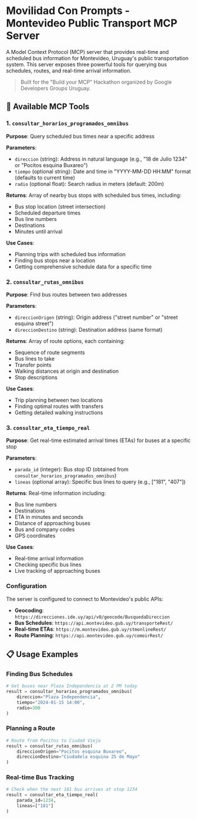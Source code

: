 # Movilidad Con Prompts - Montevideo Public Transport MCP Server

A Model Context Protocol (MCP) server that provides real-time and scheduled bus information for Montevideo, Uruguay's public transportation system. This server exposes three powerful tools for querying bus schedules, routes, and real-time arrival information.

> Built for the "Build your MCP" Hackathon organized by Google Developers Groups Uruguay.

## 🚌 Available MCP Tools

### 1. `consultar_horarios_programados_omnibus`
**Purpose**: Query scheduled bus times near a specific address

**Parameters**:
- `direccion` (string): Address in natural language (e.g., "18 de Julio 1234" or "Pocitos esquina Buxareo")
- `tiempo` (optional string): Date and time in "YYYY-MM-DD HH:MM" format (defaults to current time)
- `radio` (optional float): Search radius in meters (default: 200m)

**Returns**: Array of nearby bus stops with scheduled bus times, including:
- Bus stop location (street intersection)
- Scheduled departure times
- Bus line numbers
- Destinations
- Minutes until arrival

**Use Cases**:
- Planning trips with scheduled bus information
- Finding bus stops near a location
- Getting comprehensive schedule data for a specific time

### 2. `consultar_rutas_omnibus`
**Purpose**: Find bus routes between two addresses

**Parameters**:
- `direccionOrigen` (string): Origin address ("street number" or "street esquina street")
- `direccionDestino` (string): Destination address (same format)

**Returns**: Array of route options, each containing:
- Sequence of route segments
- Bus lines to take
- Transfer points
- Walking distances at origin and destination
- Stop descriptions

**Use Cases**:
- Trip planning between two locations
- Finding optimal routes with transfers
- Getting detailed walking instructions

### 3. `consultar_eta_tiempo_real`
**Purpose**: Get real-time estimated arrival times (ETAs) for buses at a specific stop

**Parameters**:
- `parada_id` (integer): Bus stop ID (obtained from `consultar_horarios_programados_omnibus`)
- `lineas` (optional array): Specific bus lines to query (e.g., ["181", "407"])

**Returns**: Real-time information including:
- Bus line numbers
- Destinations
- ETA in minutes and seconds
- Distance of approaching buses
- Bus and company codes
- GPS coordinates

**Use Cases**:
- Real-time arrival information
- Checking specific bus lines
- Live tracking of approaching buses

### Configuration
The server is configured to connect to Montevideo's public APIs:
- **Geocoding**: `https://direcciones.ide.uy/api/v0/geocode/BusquedaDireccion`
- **Bus Schedules**: `https://api.montevideo.gub.uy/transporteRest/`
- **Real-time ETAs**: `https://m.montevideo.gub.uy/stmonlineRest/`
- **Route Planning**: `https://api.montevideo.gub.uy/comoirRest/`

## 📋 Usage Examples

### Finding Bus Schedules
```python
# Get buses near Plaza Independencia at 2 PM today
result = consultar_horarios_programados_omnibus(
    direccion="Plaza Independencia",
    tiempo="2024-01-15 14:00",
    radio=300
)
```

### Planning a Route
```python
# Route from Pocitos to Ciudad Vieja
result = consultar_rutas_omnibus(
    direccionOrigen="Pocitos esquina Buxareo",
    direccionDestino="Ciudadela esquina 25 de Mayo"
)
```

### Real-time Bus Tracking
```python
# Check when the next 181 bus arrives at stop 1234
result = consultar_eta_tiempo_real(
    parada_id=1234,
    lineas=["181"]
)
```
